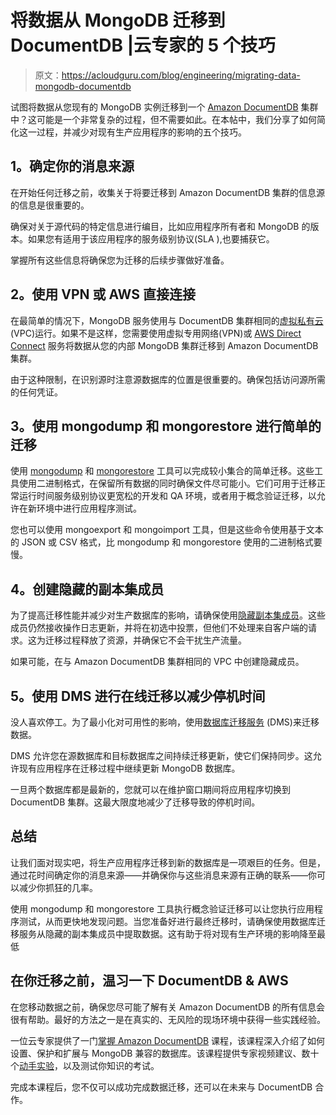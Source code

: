 # 将数据从 MongoDB 迁移到 DocumentDB |云专家的 5 个技巧

> 原文：<https://acloudguru.com/blog/engineering/migrating-data-mongodb-documentdb>

试图将数据从您现有的 MongoDB 实例迁移到一个 [Amazon DocumentDB](https://aws.amazon.com/documentdb/) 集群中？这可能是一个非常复杂的过程，但不需要如此。在本帖中，我们分享了如何简化这一过程，并减少对现有生产应用程序的影响的五个技巧。

## **1。确定你的消息来源**

在开始任何迁移之前，收集关于将要迁移到 Amazon DocumentDB 集群的信息源的信息是很重要的。

确保对关于源代码的特定信息进行编目，比如应用程序所有者和 MongoDB 的版本。如果您有适用于该应用程序的服务级别协议(SLA ),也要捕获它。

掌握所有这些信息将确保您为迁移的后续步骤做好准备。

## **2。使用 VPN 或 AWS 直接连接**

在最简单的情况下，MongoDB 服务使用与 DocumentDB 集群相同的[虚拟私有云](https://docs.aws.amazon.com/vpc/latest/userguide/what-is-amazon-vpc.html) (VPC)运行。如果不是这样，您需要使用虚拟专用网络(VPN)或 [AWS Direct Connect](https://docs.aws.amazon.com/directconnect/latest/UserGuide/Welcome.html) 服务将数据从您的内部 MongoDB 集群迁移到 Amazon DocumentDB 集群。

由于这种限制，在识别源时注意源数据库的位置是很重要的。确保包括访问源所需的任何凭证。

## **3。使用 mongodump 和 mongorestore 进行简单的迁移**

使用 [mongodump](https://www.mongodb.com/docs/database-tools/mongodump/) 和 [mongorestore](https://www.mongodb.com/docs/database-tools/mongorestore/) 工具可以完成较小集合的简单迁移。这些工具使用二进制格式，在保留所有数据的同时确保文件尽可能小。它们可用于迁移正常运行时间服务级别协议更宽松的开发和 QA 环境，或者用于概念验证迁移，以允许在新环境中进行应用程序测试。

您也可以使用 mongoexport 和 mongoimport 工具，但是这些命令使用基于文本的 JSON 或 CSV 格式，比 mongodump 和 mongorestore 使用的二进制格式要慢。

## **4。创建隐藏的副本集成员**

为了提高迁移性能并减少对生产数据库的影响，请确保使用[隐藏副本集成员](https://www.mongodb.com/docs/v5.0/core/replica-set-hidden-member/)。这些成员仍然接收操作日志更新，并将在初选中投票，但他们不处理来自客户端的请求。这为迁移过程释放了资源，并确保它不会干扰生产流量。

如果可能，在与 Amazon DocumentDB 集群相同的 VPC 中创建隐藏成员。

## **5。使用 DMS 进行在线迁移以减少停机时间**

没人喜欢停工。为了最小化对可用性的影响，使用[数据库迁移服务](https://docs.aws.amazon.com/dms/latest/userguide/Welcome.html) (DMS)来迁移数据。

DMS 允许您在源数据库和目标数据库之间持续迁移更新，使它们保持同步。这允许现有应用程序在迁移过程中继续更新 MongoDB 数据库。

一旦两个数据库都是最新的，您就可以在维护窗口期间将应用程序切换到 DocumentDB 集群。这最大限度地减少了迁移导致的停机时间。

## **总结**

让我们面对现实吧，将生产应用程序迁移到新的数据库是一项艰巨的任务。但是，通过花时间确定你的消息来源——并确保你与这些消息来源有正确的联系——你可以减少你抓狂的几率。

使用 mongodump 和 mongorestore 工具执行概念验证迁移可以让您执行应用程序测试，从而更快地发现问题。当您准备好进行最终迁移时，请确保使用数据库迁移服务从隐藏的副本集成员中提取数据。这有助于将对现有生产环境的影响降至最低

## **在你迁移之前，温习一下 DocumentDB & AWS**

在您移动数据之前，确保您尽可能了解有关 Amazon DocumentDB 的所有信息会很有帮助。最好的方法之一是在真实的、无风险的现场环境中获得一些实践经验。

一位云专家提供了一门[掌握 Amazon DocumentDB](https://acloudguru.com/course/hands-on-with-amazon-documentdb) 课程，该课程深入介绍了如何设置、保护和扩展与 MongoDB 兼容的数据库。该课程提供专家视频建议、数十个[动手实验](https://acloudguru.com/platform/labs)，以及测试你知识的考试。

完成本课程后，您不仅可以成功完成数据迁移，还可以在未来与 DocumentDB 合作。